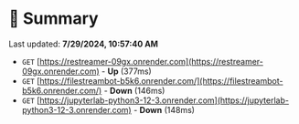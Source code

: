 # 📖 Summary
Last updated: **7/29/2024, 10:57:40 AM**

- `GET` [https://restreamer-09gx.onrender.com](https://restreamer-09gx.onrender.com) - **Up** (377ms)
- `GET` [https://filestreambot-b5k6.onrender.com/](https://filestreambot-b5k6.onrender.com/) - **Down** (146ms)
- `GET` [https://jupyterlab-python3-12-3.onrender.com](https://jupyterlab-python3-12-3.onrender.com) - **Down** (148ms)
